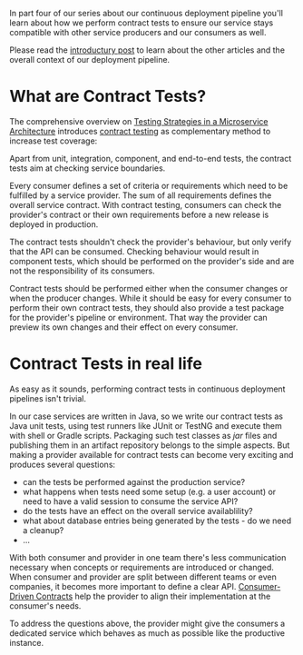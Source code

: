 In part four of our series about our continuous deployment pipeline you'll learn about how we perform
contract tests to ensure our service stays compatible with other service producers and our consumers as well.

Please read the [introductury post](http://blog-it.hypoport.de/2014/07/25/a-continuous-deployment-pipeline-with-gradle-and-docker/)
to learn about the other articles and the overall context of our deployment pipeline.

# What are Contract Tests?

The comprehensive overview on [Testing Strategies in a Microservice Architecture](http://martinfowler.com/articles/microservice-testing/)
introduces [contract testing](http://martinfowler.com/articles/microservice-testing/#testing-contract-introduction) as complementary method
to increase test coverage:

Apart from unit, integration, component, and end-to-end tests, the contract tests aim at checking service boundaries.

Every consumer defines a set of criteria or requirements which need to be fulfilled by a service provider.
The sum of all requirements defines the overall service contract. With contract testing,
consumers can check the provider's contract or their own requirements before a new release is deployed in production.

The contract tests shouldn't check the provider's behaviour, but only verify that the API can be consumed.
Checking behaviour would result in component tests, which should be performed on the provider's
side and are not the responsibility of its consumers.

Contract tests should be performed either when the consumer changes or when the producer changes.
While it should be easy for every consumer to perform their own contract tests,
they should also provide a test package for the provider's pipeline or environment.
That way the provider can preview its own changes and their effect on every consumer.

# Contract Tests in real life

As easy as it sounds, performing contract tests in continuous deployment pipelines isn't trivial.

In our case services are written in Java, so we write our contract tests as Java unit tests,
using test runners like JUnit or TestNG and execute them with shell or Gradle scripts.
Packaging such test classes as *jar* files and publishing them in an artifact repository
belongs to the simple aspects. But making a provider available for contract tests
can become very exciting and produces several questions:

* can the tests be performed against the production service?
* what happens when tests need some setup (e.g. a user account) or need to have a valid session to consume the service API?
* do the tests have an effect on the overall service availablility?
* what about database entries being generated by the tests - do we need a cleanup?
* ...

With both consumer and provider in one team there's less communication necessary when concepts
or requirements are introduced or changed. When consumer and provider are split between
different teams or even companies, it becomes more important to define a clear API.
[Consumer-Driven Contracts](http://martinfowler.com/articles/consumerDrivenContracts.html#Consumer-drivenContracts) help the provider
to align their implementation at the consumer's needs.

To address the questions above, the provider might give the consumers a dedicated service
which behaves as much as possible like the productive instance.
